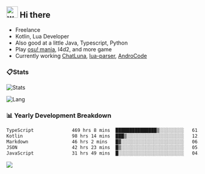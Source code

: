 ## <img alt="wave" src="https://raw.githubusercontent.com/MartinHeinz/MartinHeinz/master/wave.gif" width="30px"> Hi there

- Freelance
- Kotlin, Lua Developer
- Also good at a little Java, Typescript, Python
- Play [osu! mania](https://osu.ppy.sh/users/29808669), l4d2, and more game
- Currently working [ChatLuna](https://github.com/ChatLunaLab), [lua-parser](https://github.com/dingyi222666/lua-parser), [AndroCode](https://github.com/dingyi222666/AndroCode)

### 📋Stats

![Stats](https://github-readme-stats.vercel.app/api?username=dingyi222666&show_icons=true&icon_color=47A69E&title_color=47A69E&count_private=true)    

![Lang](https://github-readme-stats.vercel.app/api/top-langs/?username=dingyi222666&layout=compact&title_color=47A69E&hide=html,css,c,c%2B%2B)   

### 📊 Yearly Development Breakdown

<!--START_SECTION:waka-->

```txt
TypeScript              469 hrs 8 mins  ███████████████▒░░░░░░░░░   61.44 %
Kotlin                  98 hrs 14 mins  ███▒░░░░░░░░░░░░░░░░░░░░░   12.86 %
Markdown                46 hrs 2 mins   █▓░░░░░░░░░░░░░░░░░░░░░░░   06.03 %
JSON                    42 hrs 23 mins  █▒░░░░░░░░░░░░░░░░░░░░░░░   05.55 %
JavaScript              31 hrs 49 mins  █░░░░░░░░░░░░░░░░░░░░░░░░   04.17 %
```

<!--END_SECTION:waka-->

![](https://komarev.com/ghpvc/?username=dingyi222666)
